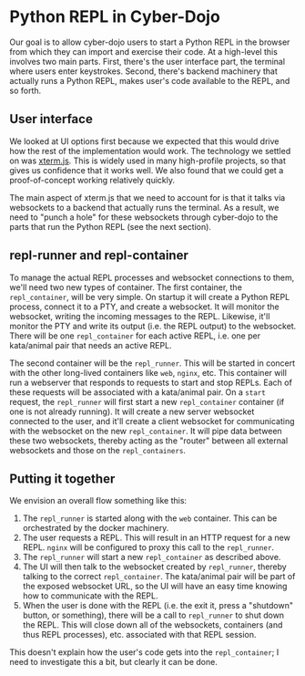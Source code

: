 # Python REPL in Cyber-Dojo

Our goal is to allow cyber-dojo users to start a Python REPL in the browser from
which they can import and exercise their code. At a high-level this involves two
main parts. First, there's the user interface part, the terminal where users
enter keystrokes. Second, there's backend machinery that actually runs a Python
REPL, makes user's code available to the REPL, and so forth.

## User interface

We looked at UI options first because we expected that this would drive how the
rest of the implementation would work. The technology we settled on was
[xterm.js](https://github.com/xtermjs/xterm.js). This is widely used in many
high-profile projects, so that gives us confidence that it works well. We also
found that we could get a proof-of-concept working relatively quickly.

The main aspect of xterm.js that we need to account for is that it talks via
websockets to a backend that actually runs the terminal. As a result, we need to
"punch a hole" for these websockets through cyber-dojo to the parts that run the
Python REPL (see the next section).

## repl-runner and repl-container

To manage the actual REPL processes and websocket connections to them, we'll
need two new types of container. The first container, the `repl_container`, will
be very simple. On startup it will create a Python REPL process, connect it to a
PTY, and create a websocket. It will monitor the websocket, writing the incoming
messages to the REPL. Likewise, it'll monitor the PTY and write its output (i.e.
the REPL output) to the websocket. There will be one `repl_container` for each
active REPL, i.e. one per kata/animal pair that needs an active REPL.

The second container will be the `repl_runner`. This will be started in concert
with the other long-lived containers like `web`, `nginx`, etc. This container
will run a webserver that responds to requests to start and stop REPLs. Each of
these requests will be associated with a kata/animal pair. On a `start` request,
the `repl_runner` will first start a new `repl_container` container (if one is
not already running). It will create a new server websocket connected to the
user, and it'll create a client websocket for communicating with the websocket
on the new `repl_container`. It will pipe data between these two websockets,
thereby acting as the "router" between all external websockets and those on the
`repl_containers`.

## Putting it together

We envision an overall flow something like this:

1. The `repl_runner` is started along with the `web` container. This can be
   orchestrated by the docker machinery.
2. The user requests a REPL. This will result in an HTTP request for a new REPL.
   `nginx` will be configured to proxy this call to the `repl_runner`.
3. The `repl_runner` will start a new `repl_container` as described above.
4. The UI will then talk to the websocket created by `repl_runner`, thereby
   talking to the correct `repl_container`. The kata/animal pair will be part of
   the exposed websocket URL, so the UI will have an easy time knowing how to
   communicate with the REPL.
5. When the user is done with the REPL (i.e. the exit it, press a "shutdown"
   button, or something), there will be a call to `repl_runner` to shut down the
   REPL. This will close down all of the websockets, containers (and thus REPL
   processes), etc. associated with that REPL session.

This doesn't explain how the user's code gets into the `repl_container`; I need
to investigate this a bit, but clearly it can be done.
